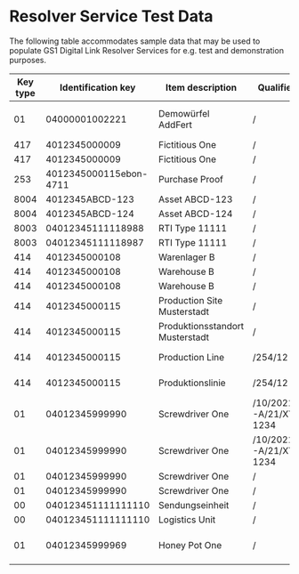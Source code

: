 # Resolver Service Test Data

The following table accommodates sample data that may be used to populate GS1 Digital Link Resolver Services for e.g. test and demonstration purposes.

|Key type|Identification key|Item description|Qualifier path|Link type|Language|Context|Mime type|Link title|Target URL|
|--------|------------------|----------------|--------------|---------|--------|-------|---------|----------|----------|
|01|04000001002221|Demowürfel AddFert|/|gs1:pip|de|DE|text/html|GTIN Manager Produktseite|https://www.gtin-manager.de/produkte/gln-4000001000005-gs1-germany-gmbh/gtin-4000001002221-demow%C3%BCrfel-addfert|
|417|4012345000009|Fictitious One|/| |de|DE|text/html| |https://ralphtro.github.io/fictitiousOne/parties/4012345000009/de/company.html|
|417|4012345000009|Fictitious One|/| |en|GB|text/html| |https://ralphtro.github.io/fictitiousOne/parties/4012345000009/en/company.html|
|253|4012345000115ebon-4711|Purchase Proof|/| |en|GB|text/html| |https://ralphtro.github.io/fictitiousOne/documents/4012345000115ebon-4711/en/ebon.html|
|8004|4012345ABCD-123|Asset ABCD-123|/| |en|GB|text/html| |https://ralphtro.github.io/fictitiousOne/assets/4012345ABCD-123/en/traceability.html|
|8004|4012345ABCD-124|Asset ABCD-124|/| |en|GB|text/html| |https://ralphtro.github.io/fictitiousOne/assets/4012345ABCD-124/en/traceability.html|
|8003|04012345111118988|RTI Type 11111|/| |en|GB|text/html| |https://ralphtro.github.io/fictitiousOne/assets/04012345111118988/en/pip.html|
|8003|04012345111118987|RTI Type 11111|/| |en|GB|text/html| |https://ralphtro.github.io/fictitiousOne/assets/04012345111118987/en/pip.html|
|414|4012345000108|Warenlager B|/| |de|DE|text/html| |https://ralphtro.github.io/fictitiousOne/locations/4012345000108/de/locationInfo.html|
|414|4012345000108|Warehouse B|/| |en|GB|text/html| |https://ralphtro.github.io/fictitiousOne/locations/4012345000108/en/locationInfo.html|
|414|4012345000108|Warehouse B|/| |en|GB|application/ld+json| |https://github.com/RalphTro/fictitiousOne/blob/main/locations/4012345000108/openingHours.jsonld|
|414|4012345000115|Production Site Musterstadt|/| |en|GB|text/html|Site Info|https://ralphtro.github.io/fictitiousOne/locations/4012345000115/en/locationInfo.html|
|414|4012345000115|Produktionsstandort Musterstadt|/| |de|DE|text/html|Info Standort|https://ralphtro.github.io/fictitiousOne/locations/4012345000115/de/locationInfo.html|
|414|4012345000115|Production Line|/254/12| |en|GB|text/html|Sub Site Info|https://ralphtro.github.io/fictitiousOne/locations/4012345000115/12/en/productionLine.html|
|414|4012345000115|Produktionslinie|/254/12| |de|DE|text/html|Info Sub-Lokation|https://ralphtro.github.io/fictitiousOne/locations/4012345000115/12/de/productionLine.html|
|01|04012345999990|Screwdriver One|/10/20210401-A/21/XYZ-1234| |de|DE|text/html| |https://ralphtro.github.io/fictitiousOne/products/04012345999990/20210401-A/XYZ-1234/de/pip.html|
|01|04012345999990|Screwdriver One|/10/20210401-A/21/XYZ-1234| |en|GB|text/html| |https://ralphtro.github.io/fictitiousOne/products/04012345999990/20210401-A/XYZ-1234/en/pip.html|
|01|04012345999990|Screwdriver One|/| |en|GB|text/html| |https://ralphtro.github.io/fictitiousOne/products/04012345999990/en/certification.html|
|01|04012345999990|Screwdriver One|/| |en|GB|text/html| |https://ralphtro.github.io/fictitiousOne/products/04012345999990/en/userManual.html|
|00|040123451111111110|Sendungseinheit|/| |de|DE|text/html| |https://ralphtro.github.io/fictitiousOne/shipments/040123451111111110/de/tracking.html|
|00|040123451111111110|Logistics Unit|/| |en|GB|text/html| |https://ralphtro.github.io/fictitiousOne/shipments/040123451111111110/en/tracking.html|
|01|04012345999969|Honey Pot One|/|gs1:pip|en|GB|text/html|Product Information Page|https://ralphtro.github.io/fictitiousOne/products/04012345999969/en/pip.html|
